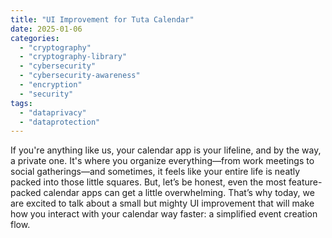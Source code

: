 ```yaml
---
title: "UI Improvement for Tuta Calendar"
date: 2025-01-06
categories: 
  - "cryptography"
  - "cryptography-library"
  - "cybersecurity"
  - "cybersecurity-awareness"
  - "encryption"
  - "security"
tags: 
  - "dataprivacy"
  - "dataprotection"
---
```


If you're anything like us, your calendar app is your lifeline, and by the way, a private one. It's where you organize everything—from work meetings to social gatherings—and sometimes, it feels like your entire life is neatly packed into those little squares. But, let’s be honest, even the most feature-packed calendar apps can get a little overwhelming. That’s why today, we are excited to talk about a small but mighty UI improvement that will make how you interact with your calendar way faster: a simplified event creation flow.

